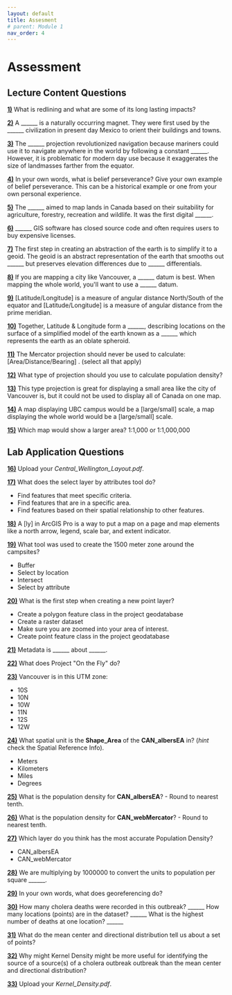 ```yaml
---
layout: default
title: Assesment
# parent: Module 1
nav_order: 4
---
```


# Assessment
<!-- {: .no_toc }

You can use the course Canvas page to complete the quiz, written submission, and files uploads.  I suggest you download the [assessment document](https://github.com/June-Skeeter/Module1_GEOS270/blob/main/docs/Assessment.md), write down your answers there as you progress through the Content and Application sections.  Then upload your answers to canvas once you have finished the module.

1. TOC
{:toc} -->


## Lecture Content Questions 

[**1)**](Content_Part1.md#decolonizing-gis)
What is redlining and what are some of its long lasting impacts?

[**2)**](Content_Part1_1.md)
A ______ is a naturally occurring magnet.  They were first used by the ______ civilization in present day Mexico to orient their buildings and towns.

[**3)**](Content_Part1_2.md)
The ______ projection revolutionized navigation because mariners could use it to navigate anywhere in the world by following a constant ______.  However, it is problematic for modern day use because it exaggerates the size of landmasses farther from the equator.  

[**4)**](Content_Part1_3.md)
In your own words, what is belief perseverance?  Give your own example of belief perseverance.  This can be a historical example or one from your own personal experience.

[**5)**](Content_Part1_4.md)
The ______ aimed to map lands in Canada based on their suitability for agriculture, forestry, recreation and wildlife.  It was the first digital ______.

[**6)**](Content_Part1_5.md)
______ GIS software has closed source code and often requires users to buy expensive licenses.  

[**7)**](Content_Part2_1.md)
The first step in creating an abstraction of the earth is to simplify it to a geoid.  The geoid is an abstract representation of the earth that smooths out ______ but preserves elevation differences due to ______ differentials.

[**8)**](Content_Part2_1.md)
If you are mapping a city like Vancouver, a ______ datum is best.  When mapping the whole world, you'll want to use a ______ datum.

[**9)**](Content_Part2_1.md)
[Latitude/Longitude] is a measure of angular distance North/South of the equator and [Latitude/Longitude] is a measure of angular distance from the prime meridian.  

[**10)**](Content_Part2_1.md)
Together, Latitude & Longitude form a ______, describing locations on the surface of a simplified model of the earth known as a ______ which represents the earth as an oblate spheroid.

[**11)**](Content_Part2_2.md)
The Mercator projection should never be used to calculate:[Area/Distance/Bearing] . (select all that apply)

[**12)**](Content_Part2_2.md)
What type of projection should you use to calculate population density?

[**13)**](Content_Part2_2.md)
This type projection is great for displaying a small area like the city of Vancouver is, but it could not be used to display all of Canada on one map.

[**14)**](Content_Part2_2.md)
A map displaying UBC campus would be a [large/small] scale, a map displaying the whole world would be a [large/small] scale.

[**15)**](Content_Part2_2.md)
Which map would show a larger area? 1:1,000 or 1:1,000,000


## Lab Application Questions 

[**16)**](Application_Part1#completing-the-introductory-tutorial.md)
Upload your *Central_Wellington_Layout.pdf*.


[**17)**](Application_Part1#more-tutorial-videos.md)
What does the select layer by attributes tool do?

- Find features that meet specific criteria.
- Find features that are in a specific area.
- Find features based on their spatial relationship to other features.


[**18)**](Application_Part1#more-tutorial-videos.md)
A [ly] in ArcGIS Pro is a way to put a map on a page and map elements like a north arrow, legend, scale bar, and extent indicator.


[**19)**](Application_Part1#more-tutorial-videos.md)
What tool was used to create the 1500 meter zone around the campsites?

- Buffer
- Select by location
- Intersect
- Select by attribute

[**20)**](Application_Part1#more-tutorial-videos.md)
What is the first step when creating a new point layer?

- Create a polygon feature class in the project geodatabase
- Create a raster dataset
- Make sure you are zoomed into your area of interest. 
- Create point feature class in the project geodatabase

[**21)**](https://ubc-library-rc.github.io/map-projections/content/exercise1-discover-coord.html#metadata)
Metadata is ______ about ______.

[**22)**](https://ubc-library-rc.github.io/map-projections/content/exercise2-transform.html)
What does Project "On the Fly" do?

[**23)**](https://ubc-library-rc.github.io/map-projections/content/exercise3-project.html)
Vancouver is in this UTM zone:

- 10S
- 10N
- 10W
- 11N
- 12S
- 12W


[**24)**](https://ubc-library-rc.github.io/map-projections/content/exercise4-pop-density.html)
What spatial unit is the **Shape_Area** of the **CAN_albersEA** in? (*hint* check the Spatial Reference Info).
- Meters
- Kilometers
- Miles
- Degrees

[**25)**](https://ubc-library-rc.github.io/map-projections/content/exercise4-pop-density.html)
What is the population density for **CAN_albersEA**? - Round to nearest tenth.

[**26)**](https://ubc-library-rc.github.io/map-projections/content/exercise4-pop-density.html)
What is the population density for **CAN_webMercator**? - Round to nearest tenth.

[**27)**](https://ubc-library-rc.github.io/map-projections/content/exercise4-pop-density.html)
Which layer do you think has the most accurate Population Density?
- CAN_albersEA
- CAN_webMercator

[**28)**](https://ubc-library-rc.github.io/map-projections/content/exercise4-pop-density.html)
We are multiplying by 1000000 to convert the units to population per square ______.

[**29)**](Application_Part3_1.md#georeferencing)
In your own words, what does georeferencing do?

[**30)**](Application_Part3_1.md#inspect-the-data)
How many cholera deaths were recorded in this outbreak? ______ How many locations (points) are in the dataset? ______ What is the highest number of deaths at one location? ______

[**31)**](Application_Part3_3.md#central-tendency)
What do the mean center and directional distribution tell us about a set of points?


[**32)**](Application_Part3_3.md#kernel-density)
Why might Kernel Density might be more useful for identifying the source of a source(s) of a cholera outbreak outbreak than the mean center and directional distribution?

[**33)**](Application_Part3_4.md)
Upload your *Kernel_Density.pdf*.



<!-- # Module Quiz (25 pts)

All quiz answers are multiple choice, numeric input, fill in the blank, etc. type questions.  They can be submitted via the Module 1 Quiz that can be found on the Canvas page.  You will have unlimited attempts to take the quiz.

## Application Questions (10 pts)

[**QA1**](Application_Part1.md#qa1)
What does the select layer by attributes tool do?

- Find features that meet specific criteria.
- Find features that are in a specific area.
- Find features based on their spatial relationship to other features.

[**QA2**](Application_Part1.md#qa2)
A Layout in ArcGIS Pro is a way to put a ______ on a page.

[**QA3**](Application_Part1.md#qa3)
What tool was used to create this 1500 meter zone around the campsites?

- Buffer
- Select by location
- Intersect
- Select by attribute

[**QA4**](Application_Part1.md#qa4)
What is the first step when creating a new point layer?

- Create a polygon feature class in the project geodatabase.
- Create a raster dataset.
- Make sure you are zoomed into your area of interest. 
- Create point feature class in the project geodatabase.

[**QA5**](Application_Part2.md#qa5)
How many cholera deaths were recorded in this outbreak? ______ How many locations (points) are in the dataset? ______ What is the highest number of deaths at one location? ______

---

## Content Questions (15 pts)

[**QC1**](Content_Part1.md#qc1) 
Cartography developed in many cultures around the world independently [T/F]

[**QC2**](Content_Part1.md#qc2)
A ______ is a naturally occurring magnet.  They were first used by the ______ civilization in present day Mexico to orient their buildings and towns.

[**QC3**](Content_Part1.md#qc3)
The compass as we know it today originated in China during the _____ Dynasty was first used for navigation during the ______ Dynasty.

[**QC4**](Content_Part2.md#qc4) 
Geographia is the oldest known example of an  ______ and can be considered the first ______ because it stored geographic information in a systematic way and even had an ______ of place names.

[**QC5**](Content_Part2.md#qc5) 
The ______ projection revolutionized navigation because mariners could use it to navigate anywhere in the world by following a constant ______.  However, it is problematic for modern day use because it exaggerates the size of landmasses farther from the equator.  

[**QC6**](Content_Part4.md#qc6) 
The numbered treaties were negotiated in a fair and balanced way and the thanks to the systematic collection and dissemination of geographic information, all parties had access to the same information when conducting negotiations. [T/F]


[**QC7**](Content_Part4.md#qc7) 
The ______ aimed to map lands in Canada based on their ______ for agriculture, forestry, recreation and wildlife.  It was the first ______ based geographic database and led to significant advancements in ______.

[**QC8**](Content_Part5.md#qc8) 
______ GIS software has closed source code and often requires users to buy expensive licenses.  

[**QC9**](Content_Part5.md#qc9) 
______ GIS is free to use and download, and the source code is open to the public for inspection, editing, and updating.  
 

---

# Module Assignment (75 pts)

All written answers should be numbered and record in one document, saved as a .pdf, and uploaded to canvas.  The file submissions should also be saved as .pdf and uploaded separately.  **Written answers can be as brief as you want as long as they answer the question.**

## Application Questions (50 pts)

### Written Answers (20 pts)

[**WA1**](Application_Part2.md#wa1)
In your own words, what does georeferencing do?

[**WA2**](Application_Part3.md#wa2)
What do the mean center and directional distribution tell us about a set of points?

[**WA3**](Application_Part3.md#wa3)
Why might Kernel Density might be more useful for identifying the source of a source(s) of a cholera outbreak outbreak than the mean center and directional distribution?

[**WA4**](Application_Part3.md#wa4)
What are the effects of changing the "Output cell size" and "Area unit"?

### File Submissions (30 pts)

[**FA1**](Application_Part1.md#fa1)


[**FA2**](Application_Part4.md#fa2)
Save the layout as a .pdf, name it *Kernel_Density.pdf* and upload it to canvas.

--- -->


<!-- # Rubric 

All written answers and file submissions will be scored using this generic rubric.  Your TA will provide brief comments where applicable.  For more feedback you can follow up with your TA.

|Score|Comments            |
|-----|--------------------|
| 0%  |Missing             |
| 25% |Insufficient        |
| 50% |Below Expectations  |
| 75% |Met Expectations    |
| 100%|Exceeds Expectations|
 -->

